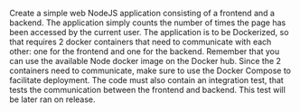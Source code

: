 Create a simple web NodeJS application consisting of a frontend and a backend. The application simply counts the number of times the page has been accessed by the current user.
The application is to be Dockerized, so that requires 2 docker containers that need to communicate with each other: one for the frontend and one for the backend. Remember that you can use the available Node docker image on the Docker hub. Since the 2 containers need to communicate, make sure to use the Docker Compose to facilitate deployment.
The code must also contain an integration test, that tests the communication between the frontend and backend. This test will be later ran on release.

